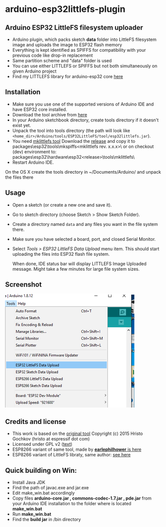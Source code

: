 # arduino-esp32littlefs-plugin
## Arduino ESP32 LittleFS filesystem uploader 

- Arduino plugin, which packs sketch <b>data</b> folder into LittleFS filesystem image and uploads the image to ESP32 flash memory
- Everything is kept identified as SPIFFS for compatibility with your previous code like drop-in replacement
- Same partition scheme and "data" folder is used
- You can use either LITTLEFS or SPIFFS but not both simultaneously on given Arduino project
- Find my LITTLEFS library for arduino-esp32 core [here](https://github.com/lorol )

## Installation

- Make sure you use one of the supported versions of Arduino IDE and have ESP32 core installed.
- Download the tool archive from [here](https://github.com/lorol )
- In your Arduino sketchbook directory, create tools directory if it doesn't exist yet.
- Unpack the tool into tools directory (the path will look like ```<home_dir>/Arduino/tools/ESP32LittleFS/tool/esp32littlefs.jar```).
- You need [mklittlefs tool](https://github.com/earlephilhower/mklittlefs)  Download the [release](https://github.com/earlephilhower/mklittlefs/releases) and copy it to 
packages\esp32\tools\mkspiffs\<mklittlefs rev. x.x.x>\ or on checkout (dev) environment to: packages\esp32\hardware\esp32\<release>\tools\mklittlefs\
- Restart Arduino IDE. 

On the OS X create the tools directory in ~/Documents/Arduino/ and unpack the files there

## Usage

- Open a sketch (or create a new one and save it).
- Go to sketch directory (choose Sketch > Show Sketch Folder).
- Create a directory named `data` and any files you want in the file system there.
- Make sure you have selected a board, port, and closed Serial Monitor.
- Select *Tools > ESP32 LittleFS Data Upload* menu item. This should start uploading the files into ESP32 flash file system.

  When done, IDE status bar will display LITTLEFS Image Uploaded message. Might take a few minutes for large file system sizes.
  
## Screenshot

![Screenshot](tool.png)

## Credits and license

- This work is based on the [original tool](https://github.com/me-no-dev/arduino-esp32fs-plugin/ ) Copyright (c) 2015 Hristo Gochkov (hristo at espressif dot com)
- Licensed under GPL v2 ([text](LICENSE))
- ESP8266 variant of same tool, made by [<b>earlephilhower</b> is here](https://github.com/earlephilhower/arduino-esp8266littlefs-plugin)
- ESP8266 variant of LittleFS libraty, same author: [see here](https://github.com/esp8266/Arduino/tree/master/libraries/LittleFS)

## Quick building on Win:

- Install Java JDK 
- Find the path of javac.exe and jar.exe
- Edit make_win.bat accordingly
- Copy files <b>arduino-core.jar , commons-codec-1.7.jar , pde.jar</b>  from your Arduino IDE installation to the folder where is located <b>make_win.bat</b>
- Run <b>make_win.bat</b>
- Find the <b>build jar</b> in /bin directory 
